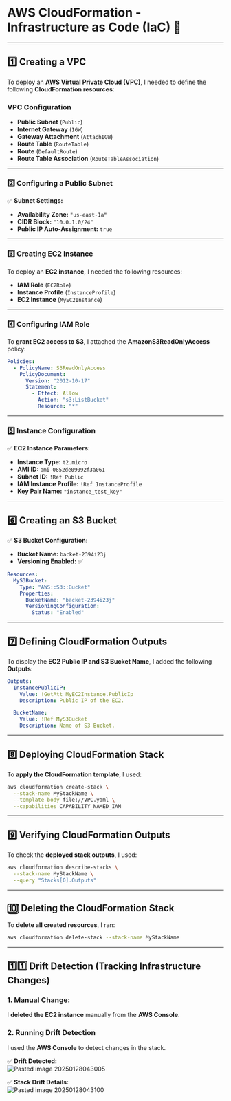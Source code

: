 # **AWS CloudFormation - Infrastructure as Code (IaC)** 🚀  

---

## **1️⃣ Creating a VPC**
To deploy an **AWS Virtual Private Cloud (VPC)**, I needed to define the following **CloudFormation resources**:

### **VPC Configuration**
- **Public Subnet** (`Public`)
- **Internet Gateway** (`IGW`)
- **Gateway Attachment** (`AttachIGW`)
- **Route Table** (`RouteTable`)
- **Route** (`DefaultRoute`)
- **Route Table Association** (`RouteTableAssociation`)

---

### **2️⃣ Configuring a Public Subnet**
✅ **Subnet Settings:**
- **Availability Zone:** `"us-east-1a"`
- **CIDR Block:** `"10.0.1.0/24"`
- **Public IP Auto-Assignment:** `true`

---

### **3️⃣ Creating EC2 Instance**
To deploy an **EC2 instance**, I needed the following resources:

- **IAM Role** (`EC2Role`)
- **Instance Profile** (`InstanceProfile`)
- **EC2 Instance** (`MyEC2Instance`)

---

### **4️⃣ Configuring IAM Role**
To **grant EC2 access to S3**, I attached the **AmazonS3ReadOnlyAccess** policy:

```yaml
Policies:
  - PolicyName: S3ReadOnlyAccess
    PolicyDocument:
      Version: "2012-10-17"
      Statement:
        - Effect: Allow
          Action: "s3:ListBucket"
          Resource: "*"
```

---

### **5️⃣ Instance Configuration**
✅ **EC2 Instance Parameters:**
- **Instance Type:** `t2.micro`
- **AMI ID:** `ami-0852de09092f3a061`
- **Subnet ID:** `!Ref Public`
- **IAM Instance Profile:** `!Ref InstanceProfile`
- **Key Pair Name:** `"instance_test_key"`

---

## **6️⃣ Creating an S3 Bucket**
✅ **S3 Bucket Configuration:**
- **Bucket Name:** `backet-2394i23j`
- **Versioning Enabled:** ✅

```yaml
Resources:
  MyS3Bucket:
    Type: "AWS::S3::Bucket"
    Properties:
      BucketName: "backet-2394i23j"
      VersioningConfiguration:
        Status: "Enabled"
```

---

## **7️⃣ Defining CloudFormation Outputs**
To display the **EC2 Public IP and S3 Bucket Name**, I added the following **Outputs**:

```yaml
Outputs:
  InstancePublicIP:
    Value: !GetAtt MyEC2Instance.PublicIp
    Description: Public IP of the EC2.

  BucketName:
    Value: !Ref MyS3Bucket
    Description: Name of S3 Bucket.
```

---

## **8️⃣ Deploying CloudFormation Stack**
To **apply the CloudFormation template**, I used:

```sh
aws cloudformation create-stack \
  --stack-name MyStackName \
  --template-body file://VPC.yaml \
  --capabilities CAPABILITY_NAMED_IAM
```

---

## **9️⃣ Verifying CloudFormation Outputs**
To check the **deployed stack outputs**, I used:

```sh
aws cloudformation describe-stacks \
  --stack-name MyStackName \
  --query "Stacks[0].Outputs"
```

---

## **🔟 Deleting the CloudFormation Stack**
To **delete all created resources**, I ran:

```sh
aws cloudformation delete-stack --stack-name MyStackName
```

---

## **1️⃣1️⃣ Drift Detection (Tracking Infrastructure Changes)**
### **1. Manual Change:**  
I **deleted the EC2 instance** manually from the **AWS Console**.

### **2. Running Drift Detection**
I used the **AWS Console** to detect changes in the stack.

✅ **Drift Detected:**  
![Pasted image 20250128043005](https://github.com/user-attachments/assets/01b58946-e0e5-4286-a849-075a469e6b23)

✅ **Stack Drift Details:**  
![Pasted image 20250128043100](https://github.com/user-attachments/assets/0b6ae175-3934-4487-b64f-092e9ab21232)